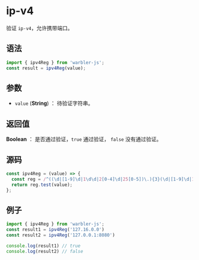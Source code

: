 <!--
 * @Author: 一尾流莺
 * @Description:ip-v4
 * @Date: 2021-09-13 18:18:23
 * @LastEditTime: 2021-10-14 09:49:29
 * @FilePath: \warblerjs-guide\docs\guide\form\ipv4Reg.md
-->

# ip-v4

验证 `ip-v4`，允许携带端口。

## 语法

```js
import { ipv4Reg } from 'warbler-js';
const result = ipv4Reg(value);
```

## 参数

- `value` (**String**) ： 待验证字符串。

## 返回值

**Boolean** ： 是否通过验证，`true` 通过验证， `false` 没有通过验证。

## 源码

```js
const ipv4Reg = (value) => {
  const reg = /^((\d|[1-9]\d|1\d\d|2[0-4]\d|25[0-5])\.){3}(\d|[1-9]\d|1\d\d|2[0-4]\d|25[0-5])(?::(?:[0-9]|[1-9][0-9]{1,3}|[1-5][0-9]{4}|6[0-4][0-9]{3}|65[0-4][0-9]{2}|655[0-2][0-9]|6553[0-5]))?$/;
  return reg.test(value);
};
```

## 例子

```js
import { ipv4Reg } from 'warbler-js';
const result1 = ipv4Reg('127.16.0.0')
const result2 = ipv4Reg('127.0.0.1:8080')

console.log(result1) // true
console.log(result2) // false
```
